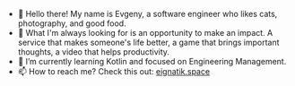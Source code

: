 - 👋 Hello there! My name is Evgeny, a software engineer who likes cats, photography, and good food.
- 👀 What I'm always looking for is an opportunity to make an impact. A service that makes someone's life better, a game that brings important thoughts, a video that helps productivity.
- 🌱 I’m currently learning Kotlin and focused on Engineering Management.
- 📫 How to reach me? Check this out: [eignatik.space](https://eignatik.space/my-links)


